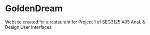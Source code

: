 # GoldenDream
Website created for a restaurant for Project 1 of SEG3125 A05 Anal. &amp; Design User Interfaces
